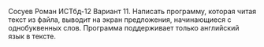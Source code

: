 Сосуев Роман ИСТбд-12 Вариант 11. Написать программу, которая читая текст из файла, выводит на экран предложения, начинающиеся с однобуквенных слов. Программа поддерживает только английский язык в тексте.
